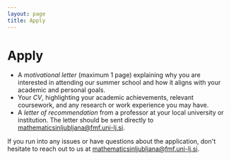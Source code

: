 ```yaml
---
layout: page
title: Apply
---
```


# Apply

<!-- To apply for the Mathematics in Ljubljana 2024 summer school, simply  **fill out the [Application Form](https://docs.google.com/forms/d/e/1FAIpQLSfJJ95U6y3A6IWLxredopeLxC0UNVlx2riR5JoEMeK2Xx6PsA/viewform) before the deadline of April 14th, 2024**. We require the following documents as part of your application: -->

- A *motivational letter* (maximum 1 page) explaining why you are interested in attending our summer school and how it aligns with your academic and personal goals.
- Your *CV*, highlighting your academic achievements, relevant coursework, and any research or work experience you may have.
- A *letter of recommendation* from a professor at your local university or institution. The letter should be sent directly to [mathematicsinljubljana@fmf.uni-lj.si](mailto:mathematicsinljubljana@fmf.uni-lj.si).

If you run into any issues or have questions about the application, don't hesitate to reach out to us at [mathematicsinljubljana@fmf.uni-lj.si](mailto:mathematicsinljubljana@fmf.uni-lj.si).

